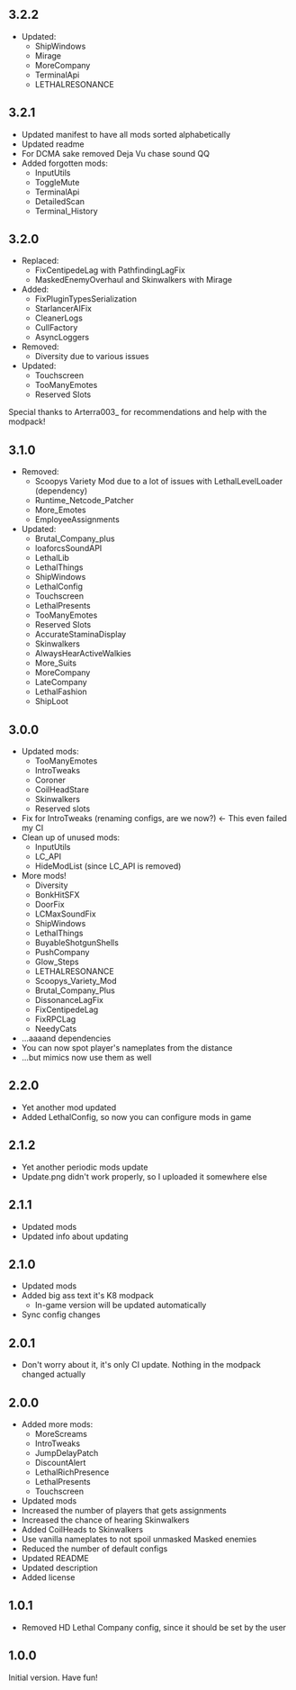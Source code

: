 ## 3.2.2
- Updated:
    - ShipWindows
    - Mirage
    - MoreCompany
    - TerminalApi
    - LETHALRESONANCE

## 3.2.1
- Updated manifest to have all mods sorted alphabetically
- Updated readme
- For DCMA sake removed Deja Vu chase sound QQ
- Added forgotten mods:
    - InputUtils
    - ToggleMute
    - TerminalApi
    - DetailedScan
    - Terminal_History

## 3.2.0
- Replaced:
    - FixCentipedeLag with PathfindingLagFix
    - MaskedEnemyOverhaul and Skinwalkers with Mirage
- Added:
    - FixPluginTypesSerialization
    - StarlancerAIFix
    - CleanerLogs
    - CullFactory
    - AsyncLoggers
- Removed: 
    - Diversity due to various issues
- Updated:
    - Touchscreen
    - TooManyEmotes
    - Reserved Slots

Special thanks to Arterra003_ for recommendations and help with the modpack!

## 3.1.0
- Removed:
    - Scoopys Variety Mod due to a lot of issues with LethalLevelLoader (dependency)
    - Runtime_Netcode_Patcher
    - More_Emotes
    - EmployeeAssignments
- Updated:
    - Brutal_Company_plus
    - loaforcsSoundAPI
    - LethalLib
    - LethalThings
    - ShipWindows
    - LethalConfig
    - Touchscreen
    - LethalPresents
    - TooManyEmotes
    - Reserved Slots
    - AccurateStaminaDisplay
    - Skinwalkers
    - AlwaysHearActiveWalkies
    - More_Suits
    - MoreCompany
    - LateCompany
    - LethalFashion
    - ShipLoot

## 3.0.0
- Updated mods:
    - TooManyEmotes
    - IntroTweaks
    - Coroner
    - CoilHeadStare
    - Skinwalkers
    - Reserved slots
- Fix for IntroTweaks (renaming configs, are we now?) <- This even failed my CI
- Clean up of unused mods:
    - InputUtils
    - LC_API
    - HideModList (since LC_API is removed)
- More mods!
    - Diversity
    - BonkHitSFX
    - DoorFix
    - LCMaxSoundFix
    - ShipWindows
    - LethalThings
    - BuyableShotgunShells
    - PushCompany
    - Glow_Steps
    - LETHALRESONANCE
    - Scoopys_Variety_Mod
    - Brutal_Company_Plus
    - DissonanceLagFix
    - FixCentipedeLag
    - FixRPCLag
    - NeedyCats
- ...aaaand dependencies
- You can now spot player's nameplates from the distance
- ...but mimics now use them as well

## 2.2.0
- Yet another mod updated
- Added LethalConfig, so now you can configure mods in game

## 2.1.2

- Yet another periodic mods update
- Update.png didn't work properly, so I uploaded it somewhere else

## 2.1.1

- Updated mods
- Updated info about updating

## 2.1.0

- Updated mods
- Added big ass text it's K8 modpack
    - In-game version will be updated automatically
- Sync config changes

## 2.0.1

- Don't worry about it, it's only CI update. Nothing in the modpack changed actually

## 2.0.0

- Added more mods:
    - MoreScreams
    - IntroTweaks
    - JumpDelayPatch
    - DiscountAlert
    - LethalRichPresence
    - LethalPresents
    - Touchscreen
- Updated mods
- Increased the number of players that gets assignments
- Increased the chance of hearing Skinwalkers
- Added CoilHeads to Skinwalkers
- Use vanilla nameplates to not spoil unmasked Masked enemies
- Reduced the number of default configs
- Updated README
- Updated description
- Added license

## 1.0.1

- Removed HD Lethal Company config, since it should be set by the user

## 1.0.0

Initial version. Have fun!
